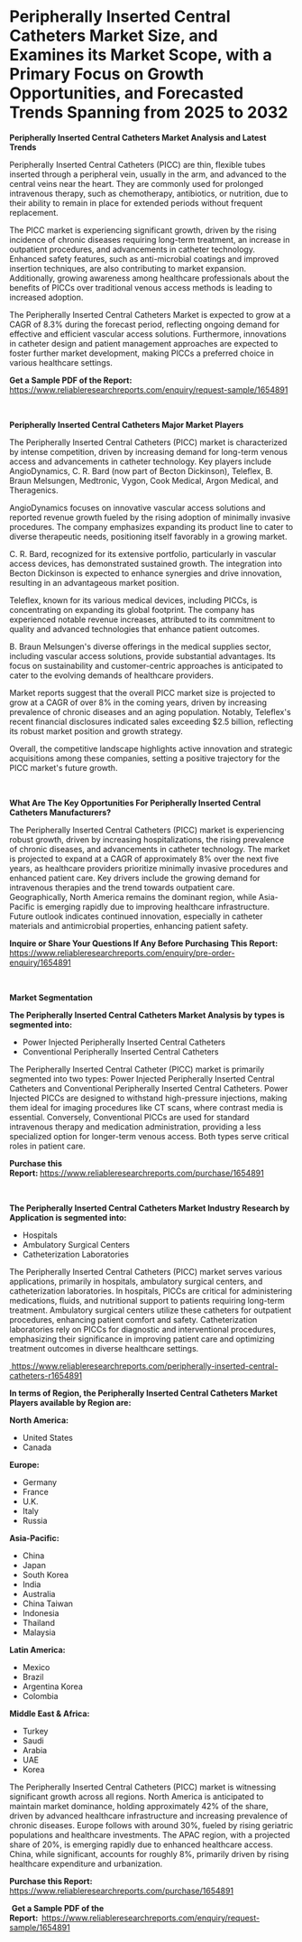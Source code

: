 <p><h1>Peripherally Inserted Central Catheters Market Size, and Examines its Market Scope, with a Primary Focus on Growth Opportunities, and Forecasted Trends Spanning from 2025 to 2032</h1></p><p><strong>Peripherally Inserted Central Catheters Market Analysis and Latest Trends</strong></p>
<p><p>Peripherally Inserted Central Catheters (PICC) are thin, flexible tubes inserted through a peripheral vein, usually in the arm, and advanced to the central veins near the heart. They are commonly used for prolonged intravenous therapy, such as chemotherapy, antibiotics, or nutrition, due to their ability to remain in place for extended periods without frequent replacement.</p><p>The PICC market is experiencing significant growth, driven by the rising incidence of chronic diseases requiring long-term treatment, an increase in outpatient procedures, and advancements in catheter technology. Enhanced safety features, such as anti-microbial coatings and improved insertion techniques, are also contributing to market expansion. Additionally, growing awareness among healthcare professionals about the benefits of PICCs over traditional venous access methods is leading to increased adoption.</p><p>The Peripherally Inserted Central Catheters Market is expected to grow at a CAGR of 8.3% during the forecast period, reflecting ongoing demand for effective and efficient vascular access solutions. Furthermore, innovations in catheter design and patient management approaches are expected to foster further market development, making PICCs a preferred choice in various healthcare settings.</p></p>
<p><strong>Get a Sample PDF of the Report:&nbsp;</strong> <a href="https://www.reliableresearchreports.com/enquiry/request-sample/1654891?utm_campaign=3104&utm_medium=2&utm_source=Github&utm_content=ia&utm_term=16042025&utm_id=peripherally-inserted-central-catheters">https://www.reliableresearchreports.com/enquiry/request-sample/1654891</a></p>
<p>&nbsp;</p>
<p><strong>Peripherally Inserted Central Catheters Major Market Players</strong></p>
<p><p>The Peripherally Inserted Central Catheters (PICC) market is characterized by intense competition, driven by increasing demand for long-term venous access and advancements in catheter technology. Key players include AngioDynamics, C. R. Bard (now part of Becton Dickinson), Teleflex, B. Braun Melsungen, Medtronic, Vygon, Cook Medical, Argon Medical, and Theragenics.</p><p>AngioDynamics focuses on innovative vascular access solutions and reported revenue growth fueled by the rising adoption of minimally invasive procedures. The company emphasizes expanding its product line to cater to diverse therapeutic needs, positioning itself favorably in a growing market.</p><p>C. R. Bard, recognized for its extensive portfolio, particularly in vascular access devices, has demonstrated sustained growth. The integration into Becton Dickinson is expected to enhance synergies and drive innovation, resulting in an advantageous market position.</p><p>Teleflex, known for its various medical devices, including PICCs, is concentrating on expanding its global footprint. The company has experienced notable revenue increases, attributed to its commitment to quality and advanced technologies that enhance patient outcomes.</p><p>B. Braun Melsungen's diverse offerings in the medical supplies sector, including vascular access solutions, provide substantial advantages. Its focus on sustainability and customer-centric approaches is anticipated to cater to the evolving demands of healthcare providers.</p><p>Market reports suggest that the overall PICC market size is projected to grow at a CAGR of over 8% in the coming years, driven by increasing prevalence of chronic diseases and an aging population. Notably, Teleflex's recent financial disclosures indicated sales exceeding $2.5 billion, reflecting its robust market position and growth strategy.</p><p>Overall, the competitive landscape highlights active innovation and strategic acquisitions among these companies, setting a positive trajectory for the PICC market's future growth.</p></p>
<p>&nbsp;</p>
<p><strong>What Are The Key Opportunities For Peripherally Inserted Central Catheters Manufacturers?</strong></p>
<p><p>The Peripherally Inserted Central Catheters (PICC) market is experiencing robust growth, driven by increasing hospitalizations, the rising prevalence of chronic diseases, and advancements in catheter technology. The market is projected to expand at a CAGR of approximately 8% over the next five years, as healthcare providers prioritize minimally invasive procedures and enhanced patient care. Key drivers include the growing demand for intravenous therapies and the trend towards outpatient care. Geographically, North America remains the dominant region, while Asia-Pacific is emerging rapidly due to improving healthcare infrastructure. Future outlook indicates continued innovation, especially in catheter materials and antimicrobial properties, enhancing patient safety.</p></p>
<p><strong>Inquire or Share Your Questions If Any Before Purchasing This Report:</strong> <a href="https://www.reliableresearchreports.com/enquiry/pre-order-enquiry/1654891?utm_campaign=3104&utm_medium=2&utm_source=Github&utm_content=ia&utm_term=16042025&utm_id=peripherally-inserted-central-catheters">https://www.reliableresearchreports.com/enquiry/pre-order-enquiry/1654891</a></p>
<p>&nbsp;</p>
<p><strong>Market Segmentation</strong></p>
<p><strong>The Peripherally Inserted Central Catheters Market Analysis by types is segmented into:</strong></p>
<p><ul><li>Power Injected Peripherally Inserted Central Catheters</li><li>Conventional Peripherally Inserted Central Catheters</li></ul></p>
<p><p>The Peripherally Inserted Central Catheter (PICC) market is primarily segmented into two types: Power Injected Peripherally Inserted Central Catheters and Conventional Peripherally Inserted Central Catheters. Power Injected PICCs are designed to withstand high-pressure injections, making them ideal for imaging procedures like CT scans, where contrast media is essential. Conversely, Conventional PICCs are used for standard intravenous therapy and medication administration, providing a less specialized option for longer-term venous access. Both types serve critical roles in patient care.</p></p>
<p><strong>Purchase this Report:&nbsp;</strong><a href="https://www.reliableresearchreports.com/purchase/1654891?utm_campaign=3104&utm_medium=2&utm_source=Github&utm_content=ia&utm_term=16042025&utm_id=peripherally-inserted-central-catheters">https://www.reliableresearchreports.com/purchase/1654891</a></p>
<p>&nbsp;</p>
<p><strong>The Peripherally Inserted Central Catheters Market Industry Research by Application is segmented into:</strong></p>
<p><ul><li>Hospitals</li><li>Ambulatory Surgical Centers</li><li>Catheterization Laboratories</li></ul></p>
<p><p>The Peripherally Inserted Central Catheters (PICC) market serves various applications, primarily in hospitals, ambulatory surgical centers, and catheterization laboratories. In hospitals, PICCs are critical for administering medications, fluids, and nutritional support to patients requiring long-term treatment. Ambulatory surgical centers utilize these catheters for outpatient procedures, enhancing patient comfort and safety. Catheterization laboratories rely on PICCs for diagnostic and interventional procedures, emphasizing their significance in improving patient care and optimizing treatment outcomes in diverse healthcare settings.</p></p>
<p><a href="https://www.reliableresearchreports.com/peripherally-inserted-central-catheters-r1654891?utm_campaign=3104&utm_medium=2&utm_source=Github&utm_content=ia&utm_term=16042025&utm_id=peripherally-inserted-central-catheters">&nbsp;https://www.reliableresearchreports.com/peripherally-inserted-central-catheters-r1654891</a></p>
<p><strong>In terms of Region, the Peripherally Inserted Central Catheters Market Players available by Region are:</strong></p>
<p>
    <p> <strong> North America: </strong>
        <ul>
            <li>United States</li>
            <li>Canada</li>
        </ul>
        </p> 
    <p> <strong> Europe: </strong>
        <ul>
            <li>Germany</li>
            <li>France</li>
            <li>U.K.</li>
            <li>Italy</li>
            <li>Russia</li>
        </ul>
        </p> 
    <p> <strong> Asia-Pacific: </strong>
        <ul>
            <li>China</li>
            <li>Japan</li>
            <li>South Korea</li>
            <li>India</li>
            <li>Australia</li>
            <li>China Taiwan</li>
            <li>Indonesia</li>
            <li>Thailand</li>
            <li>Malaysia</li>
        </ul>
        </p> 
    <p> <strong> Latin America: </strong>
        <ul>
            <li>Mexico</li>
            <li>Brazil</li>
            <li>Argentina Korea</li>
            <li>Colombia</li>
        </ul>
        </p> 
    <p> <strong> Middle East & Africa: </strong>
        <ul>
            <li>Turkey</li>
            <li>Saudi</li>
            <li>Arabia</li>
            <li>UAE</li>
            <li>Korea</li>
        </ul>
    </p>
    </p>
<p><p>The Peripherally Inserted Central Catheters (PICC) market is witnessing significant growth across all regions. North America is anticipated to maintain market dominance, holding approximately 42% of the share, driven by advanced healthcare infrastructure and increasing prevalence of chronic diseases. Europe follows with around 30%, fueled by rising geriatric populations and healthcare investments. The APAC region, with a projected share of 20%, is emerging rapidly due to enhanced healthcare access. China, while significant, accounts for roughly 8%, primarily driven by rising healthcare expenditure and urbanization.</p></p>
<p><strong>Purchase this Report: </strong><a href="https://www.reliableresearchreports.com/purchase/1654891?utm_campaign=3104&utm_medium=2&utm_source=Github&utm_content=ia&utm_term=16042025&utm_id=peripherally-inserted-central-catheters">https://www.reliableresearchreports.com/purchase/1654891</a></p>
<p>&nbsp;<strong>Get a Sample PDF of the Report:&nbsp;&nbsp;</strong><a href="https://www.reliableresearchreports.com/enquiry/request-sample/1654891?utm_campaign=3104&utm_medium=2&utm_source=Github&utm_content=ia&utm_term=16042025&utm_id=peripherally-inserted-central-catheters">https://www.reliableresearchreports.com/enquiry/request-sample/1654891</a></p>
<p><strong></strong></p>
<p><p></p><p></p><p></p></p>